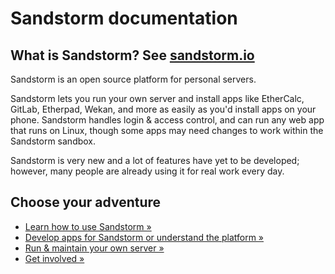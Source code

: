 # Sandstorm documentation

## What is Sandstorm? See [sandstorm.io](https://sandstorm.io)

Sandstorm is an open source platform for personal servers.

Sandstorm lets you run your own server and install apps like
EtherCalc, GitLab, Etherpad, Wekan, and more as easily as you'd
install apps on your phone. Sandstorm handles login & access control,
and can run any web app that runs on Linux, though some apps may need
changes to work within the Sandstorm sandbox.

Sandstorm is very new and a lot of features have yet to be developed;
however, many people are already using it for real work every day.

## Choose your adventure

* [Learn how to use Sandstorm &raquo;](using.md)
* [Develop apps for Sandstorm or understand the platform &raquo;](developing.md)
* [Run & maintain your own server &raquo;](administering.md)
* [Get involved &raquo;](https://github.com/sandstorm-io/sandstorm/wiki/Get-Involved)
